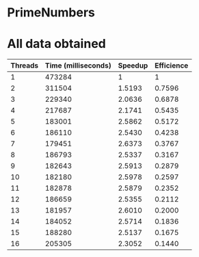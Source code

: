# PrimeNumbers

# All data obtained 

| Threads | Time (milliseconds) | Speedup | Efficience |
| --- | --- | --- | --- |
| 1   | 473284  | 1       | 1       |
| 2   | 311504  | 1.5193  | 0.7596  |
| 3   | 229340  | 2.0636  | 0.6878  |
| 4   | 217687  | 2.1741  | 0.5435  |
| 5   | 183001  | 2.5862  | 0.5172  |
| 6   | 186110  | 2.5430  | 0.4238  |
| 7   | 179451  | 2.6373  | 0.3767  |
| 8   | 186793  | 2.5337  | 0.3167  |
| 9   | 182643  | 2.5913  | 0.2879  |
| 10  | 182180  | 2.5978  | 0.2597  |
| 11  | 182878  | 2.5879  | 0.2352  |
| 12  | 186659  | 2.5355  | 0.2112  |
| 13  | 181957  | 2.6010  | 0.2000  | 
| 14  | 184052  | 2.5714  | 0.1836  |
| 15  | 188280  | 2.5137  | 0.1675  |
| 16  | 205305  | 2.3052  | 0.1440  |
